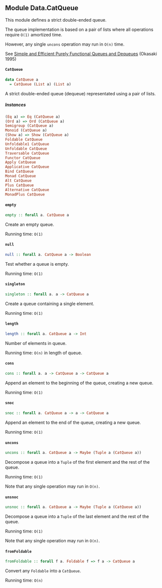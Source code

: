 ## Module Data.CatQueue

This module defines a strict double-ended queue.

The queue implementation is based on a pair of lists where all
operations require `O(1)` amortized time.

However, any single `uncons` operation may run in `O(n)` time.

See [Simple and Efficient Purely Functional Queues and Dequeues](http://www.westpoint.edu/eecs/SiteAssets/SitePages/Faculty%20Publication%20Documents/Okasaki/jfp95queue.pdf) (Okasaki 1995)

#### `CatQueue`

``` purescript
data CatQueue a
  = CatQueue (List a) (List a)
```

A strict double-ended queue (dequeue) representated using a pair of lists.

##### Instances
``` purescript
(Eq a) => Eq (CatQueue a)
(Ord a) => Ord (CatQueue a)
Semigroup (CatQueue a)
Monoid (CatQueue a)
(Show a) => Show (CatQueue a)
Foldable CatQueue
Unfoldable1 CatQueue
Unfoldable CatQueue
Traversable CatQueue
Functor CatQueue
Apply CatQueue
Applicative CatQueue
Bind CatQueue
Monad CatQueue
Alt CatQueue
Plus CatQueue
Alternative CatQueue
MonadPlus CatQueue
```

#### `empty`

``` purescript
empty :: forall a. CatQueue a
```

Create an empty queue.

Running time: `O(1)`

#### `null`

``` purescript
null :: forall a. CatQueue a -> Boolean
```

Test whether a queue is empty.

Running time: `O(1)`

#### `singleton`

``` purescript
singleton :: forall a. a -> CatQueue a
```

Create a queue containing a single element.

Running time: `O(1)`

#### `length`

``` purescript
length :: forall a. CatQueue a -> Int
```

Number of elements in queue.

Running time: `O(n)` in length of queue.

#### `cons`

``` purescript
cons :: forall a. a -> CatQueue a -> CatQueue a
```

Append an element to the beginning of the queue, creating a new queue.

Running time: `O(1)`

#### `snoc`

``` purescript
snoc :: forall a. CatQueue a -> a -> CatQueue a
```

Append an element to the end of the queue, creating a new queue.

Running time: `O(1)`

#### `uncons`

``` purescript
uncons :: forall a. CatQueue a -> Maybe (Tuple a (CatQueue a))
```

Decompose a queue into a `Tuple` of the first element and the rest of the queue.

Running time: `O(1)`

Note that any single operation may run in `O(n)`.

#### `unsnoc`

``` purescript
unsnoc :: forall a. CatQueue a -> Maybe (Tuple a (CatQueue a))
```

Decompose a queue into a `Tuple` of the last element and the rest of the queue.

Running time: `O(1)`

Note that any single operation may run in `O(n)`.

#### `fromFoldable`

``` purescript
fromFoldable :: forall f a. Foldable f => f a -> CatQueue a
```

Convert any `Foldable` into a `CatQueue`.

Running time: `O(n)`


